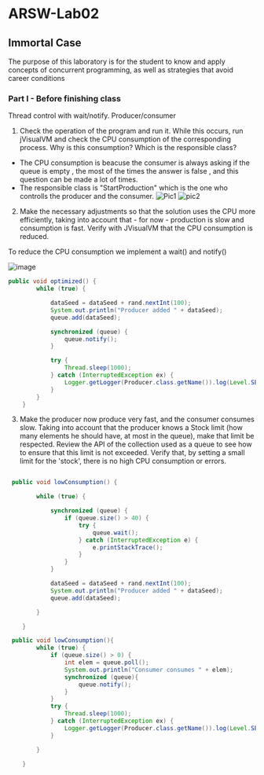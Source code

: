 # ARSW-Lab02

## Immortal Case
The purpose of this laboratory is for the student to know and apply concepts of concurrent programming, as well as strategies that avoid career conditions

### Part I - Before finishing class
Thread control with wait/notify. Producer/consumer

1. Check the operation of the program and run it. While this occurs, run jVisualVM and check the CPU consumption of the corresponding process. Why is this consumption? Which is the responsible class? 
  - The CPU consumption is beacuse the consumer is always asking if the queue is empty , the most of the times the answer is false , and       this question can be made a lot of times.  
  - The responsible class is "StartProduction" which is the one who controlls the producer and the consumer.
  ![Pic1](https://user-images.githubusercontent.com/43153078/73459427-d8103780-4344-11ea-96ee-e8fe31a25bfc.png) 
  ![pic2](https://user-images.githubusercontent.com/43153078/73459588-232a4a80-4345-11ea-8643-92bea20d2a0c.png)

  

2. Make the necessary adjustments so that the solution uses the CPU more efficiently, taking into account that - for now - production is slow and consumption is fast. Verify with JVisualVM that the CPU consumption is reduced. 

To reduce the  CPU consumption we implement a wait() and notify()

![image](https://user-images.githubusercontent.com/43153078/73499826-2813ec00-438f-11ea-8f17-ccff805662a0.png)

``` java
public void optimized() {
        while (true) {

            dataSeed = dataSeed + rand.nextInt(100);
            System.out.println("Producer added " + dataSeed);
            queue.add(dataSeed);

            synchronized (queue) {
                queue.notify();
            }

            try {
                Thread.sleep(1000);
            } catch (InterruptedException ex) {
                Logger.getLogger(Producer.class.getName()).log(Level.SEVERE, null, ex);
            }
        }
    }

``` 

3. Make the producer now produce very fast, and the consumer consumes slow. Taking into account that the producer knows a Stock limit (how many elements he should have, at most in the queue), make that limit be respected. Review the API of the collection used as a queue to see how to ensure that this limit is not exceeded. Verify that, by setting a small limit for the 'stock', there is no high CPU consumption or errors.

``` java

 public void lowConsumption() {

        while (true) {

            synchronized (queue) {
                if (queue.size() > 40) {
                    try {
                        queue.wait();
                    } catch (InterruptedException e) {
                        e.printStackTrace();
                    }
                }
            }

            dataSeed = dataSeed + rand.nextInt(100);
            System.out.println("Producer added " + dataSeed);
            queue.add(dataSeed);

        }

    }

```
``` java
 public void lowConsumption(){
        while (true) {
            if (queue.size() > 0) {
                int elem = queue.poll();
                System.out.println("Consumer consumes " + elem);
                synchronized (queue){
                    queue.notify();
                }
            }
            try {
                Thread.sleep(1000);
            } catch (InterruptedException ex) {
                Logger.getLogger(Producer.class.getName()).log(Level.SEVERE, null, ex);
            }

        }

    }

```

